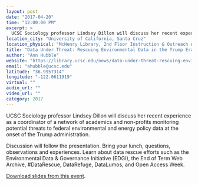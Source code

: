 ```yaml
---
layout: post
date: "2017-04-20"
time: "12:00:00 PM"
excerpt: >
  UCSC Sociology professor Lindsey Dillon will discuss her recent experience as a coordinator of a network of academics and non-profits ...
location_city: "University of California, Santa Cruz"
location_physical: "McHenry Library, 2nd Floor Instruction & Outreach Alcove"
title: "Data Under Threat: Rescuing Environmental Data in the Trump Era"
author: "Ann Hubble"
website: "https://library.ucsc.edu/news/data-under-threat-rescuing-environmental-data-in-the-trump-era"
email: "ahubble@ucsc.edu"
latitude: "36.9957314"
longitude: "-122.0611919"
virtual: ""
audio_url: ""
video_url: ""
category: 2017
---
```


UCSC Sociology professor Lindsey Dillon will discuss her recent experience as a coordinator of a network of academics and non-profits monitoring potential threats to federal environmental and energy policy data at the onset of the Trump administration.

Discussion will follow the presentation. Bring your lunch, questions, observations and experiences. Learn about data rescue efforts such as the Environmental Data & Governance Initiative (EDGI), the End of Term Web Archive, #DataRescue, DataRefuge, DataLumos, and Open Access Week.

[Download slides from this event](https://github.com/endangereddataweek/resources/raw/master/slide-decks/EnvironmentalDataActivismUnderTheTrumpAdministration-UCSC.pptx).
